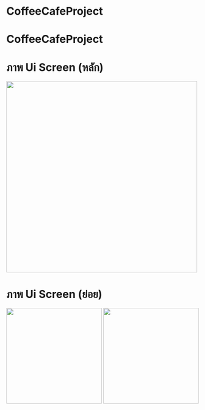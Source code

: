 
# CoffeeCafeProject

# CoffeeCafeProject

# ภาพ Ui Screen (หลัก)

<img src="https://github.com/user-attachments/assets/625f4226-f047-45d2-b228-520e5bddc680" width="500">

# ภาพ Ui Screen (ย่อย)

<img src="https://github.com/user-attachments/assets/9b907e4a-b313-44ab-99d1-7ba9f3015608" width="250">

<img src="https://github.com/user-attachments/assets/b92d7f17-8700-4a77-8001-4fa16c49afc7" width="250">


